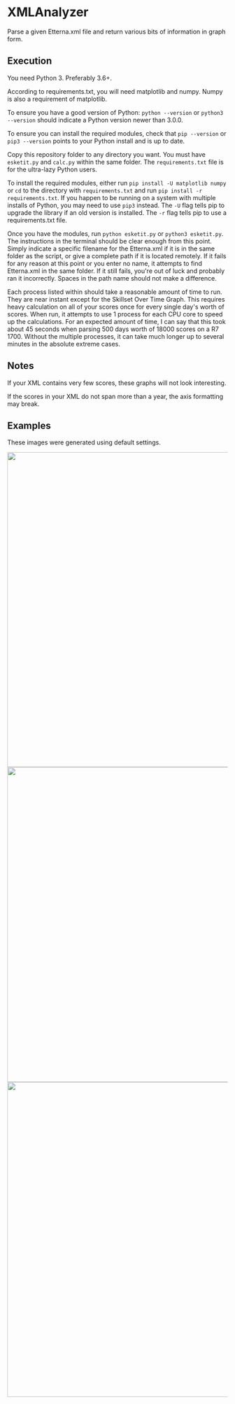 # XMLAnalyzer
Parse a given Etterna.xml file and return various bits of information in graph form.

## Execution
You need Python 3. Preferably 3.6+.

According to requirements.txt, you will need matplotlib and numpy. Numpy is also a requirement of matplotlib.

To ensure you have a good version of Python: `python --version` or `python3 --version` should indicate a Python version newer than 3.0.0.

To ensure you can install the required modules, check that `pip --version` or `pip3 --version` points to your Python install and is up to date.

Copy this repository folder to any directory you want. You must have `esketit.py` and `calc.py` within the same folder. The `requirements.txt` file is for the ultra-lazy Python users.

To install the required modules, either run `pip install -U matplotlib numpy` or `cd` to the directory with `requirements.txt` and run `pip install -r requirements.txt`. If you happen to be running on a system with multiple installs of Python, you may need to use `pip3` instead. The `-U` flag tells pip to upgrade the library if an old version is installed. The `-r` flag tells pip to use a requirements.txt file.

Once you have the modules, run `python esketit.py` or `python3 esketit.py`. The instructions in the terminal should be clear enough from this point. Simply indicate a specific filename for the Etterna.xml if it is in the same folder as the script, or give a complete path if it is located remotely. If it fails for any reason at this point or you enter no name, it attempts to find Etterna.xml in the same folder. If it still fails, you're out of luck and probably ran it incorrectly. Spaces in the path name should not make a difference.

Each process listed within should take a reasonable amount of time to run. They are near instant except for the Skillset Over Time Graph. This requires heavy calculation on all of your scores once for every single day's worth of scores. When run, it attempts to use 1 process for each CPU core to speed up the calculations. For an expected amount of time, I can say that this took about 45 seconds when parsing 500 days worth of 18000 scores on a R7 1700. Without the multiple processes, it can take much longer up to several minutes in the absolute extreme cases.


## Notes
If your XML contains very few scores, these graphs will not look interesting.

If the scores in your XML do not span more than a year, the axis formatting may break.


## Examples
These images were generated using default settings.

<img src="https://user-images.githubusercontent.com/2531164/60688638-10699900-9e7c-11e9-8687-00015fc0a9bd.png" width="720">
<img src="https://user-images.githubusercontent.com/2531164/60688647-1eb7b500-9e7c-11e9-87a8-79a364448300.png" width="720">
<img src="https://user-images.githubusercontent.com/2531164/60688651-211a0f00-9e7c-11e9-856d-63bed945282b.png" width="720">

